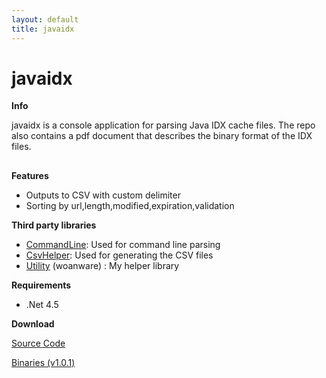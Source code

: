 ```yaml
---
layout: default
title: javaidx
---
```


# javaidx

**Info**

javaidx is a console application for parsing Java IDX cache files. The repo also contains a pdf document that describes the binary format of the IDX files. 

## [](https://github.com/woanware/javaidx#features)
**Features**

  * Outputs to CSV with custom delimiter
  * Sorting by url,length,modified,expiration,validation

**Third party libraries**

  * [CommandLine](https://github.com/gsscoder/commandline): Used for command line parsing
  * [CsvHelper](https://github.com/JoshClose/CsvHelper): Used for generating the CSV files
  * [Utility](/) (woanware) : My helper library

**Requirements**

  * .Net 4.5

**Download**

[Source Code](https://github.com/woanware/javaidx)

[Binaries (v1.0.1)](/downloads/javaidex.v.1.0.1.zip)
